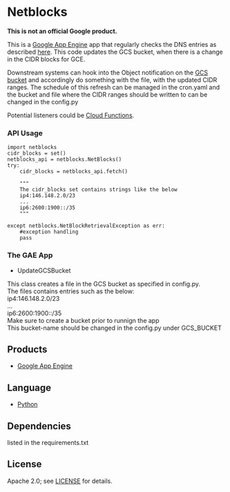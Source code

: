 # Netblocks

**This is not an official Google product.**

This is a [Google App Engine](https://cloud.google.com/appengine/) app that regularly checks the DNS entries as described [here](https://cloud.google.com/compute/docs/faq#where_can_i_find_short_product_name_ip_ranges).
This code updates the GCS bucket, when there is a change in the CIDR blocks for GCE.

Downstream systems can hook into the Object notification on the [GCS bucket](https://cloud.google.com/storage/docs/object-change-notification) and accordingly
do something with the file, with the updated CIDR ranges.
The schedule of this refresh can be managed in the cron.yaml and the bucket and file where the CIDR ranges should be written to can be changed in the config.py

Potential listeners could be [Cloud Functions](https://cloud.google.com/functions/).

### API Usage

    import netblocks
    cidr_blocks = set()
    netblocks_api = netblocks.NetBlocks()
    try:
        cidr_blocks = netblocks_api.fetch()
        
        """
        The cidr_blocks set contains strings like the below
        ip4:146.148.2.0/23
        ...
        ip6:2600:1900::/35
        """
        
    except netblocks.NetBlockRetrievalException as err:
        #exception handling
        pass

### The GAE App
*  UpdateGCSBucket </br>

 This class creates a file in the GCS bucket as specified in config.py.<br/>
 The files contains entries such as the below: <br/>
 ip4:146.148.2.0/23<br/>
 ...<br/>
 ip6:2600:1900::/35<br/>
 Make sure to create a bucket prior to runnign the app<br/>
 This bucket-name should be changed in the config.py under GCS_BUCKET
 
 
 
## Products
- [Google App Engine](https://cloud.google.com/appengine/)

## Language
- [Python](https://www.python.org/)

## Dependencies
listed in the requirements.txt


## License
Apache 2.0; see [LICENSE](LICENSE) for details.
